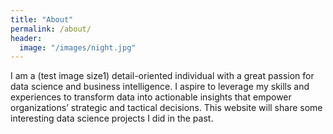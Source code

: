 ```yaml
---
title: "About"
permalink: /about/
header:
  image: "/images/night.jpg"
---
```


I am a (test image size1) detail-oriented individual with a great passion for data science and business intelligence. I aspire to leverage my skills and experiences to transform data into actionable insights that empower organizations’ strategic and tactical decisions. This website will share some interesting data science projects I did in the past.
